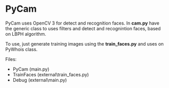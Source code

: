 # PyCam

PyCam uses OpenCV 3 for detect and recognition faces. In **cam.py** have the generic class to uses filters and detect and recognintion faces, based on LBPH algorithm.

To use, just generate training images using the **train_faces.py** and uses on PyWhois class.

Files: 
- PyCam (main.py)
- TrainFaces (external\train_faces.py)
- Debug (external\main.py)
